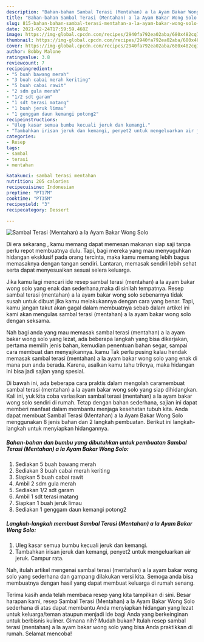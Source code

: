 ```yaml
---
description: "Bahan-bahan Sambal Terasi (Mentahan) a la Ayam Bakar Wong Solo yang lezat Untuk Jualan"
title: "Bahan-bahan Sambal Terasi (Mentahan) a la Ayam Bakar Wong Solo yang lezat Untuk Jualan"
slug: 815-bahan-bahan-sambal-terasi-mentahan-a-la-ayam-bakar-wong-solo-yang-lezat-untuk-jualan
date: 2021-02-24T17:59:59.468Z
image: https://img-global.cpcdn.com/recipes/2940fa792ea02aba/680x482cq70/sambal-terasi-mentahan-a-la-ayam-bakar-wong-solo-foto-resep-utama.jpg
thumbnail: https://img-global.cpcdn.com/recipes/2940fa792ea02aba/680x482cq70/sambal-terasi-mentahan-a-la-ayam-bakar-wong-solo-foto-resep-utama.jpg
cover: https://img-global.cpcdn.com/recipes/2940fa792ea02aba/680x482cq70/sambal-terasi-mentahan-a-la-ayam-bakar-wong-solo-foto-resep-utama.jpg
author: Bobby Malone
ratingvalue: 3.8
reviewcount: 7
recipeingredient:
- "5 buah bawang merah"
- "3 buah cabai merah keriting"
- "5 buah cabai rawit"
- "2 sdm gula merah"
- "1/2 sdt garam"
- "1 sdt terasi matang"
- "1 buah jeruk limau"
- "1 genggam daun kemangi potong2"
recipeinstructions:
- "Uleg kasar semua bumbu kecuali jeruk dan kemangi."
- "Tambahkan irisan jeruk dan kemangi, penyet2 untuk mengeluarkan air jeruk. Campur rata."
categories:
- Resep
tags:
- sambal
- terasi
- mentahan

katakunci: sambal terasi mentahan 
nutrition: 205 calories
recipecuisine: Indonesian
preptime: "PT17M"
cooktime: "PT35M"
recipeyield: "3"
recipecategory: Dessert

---
```



![Sambal Terasi (Mentahan) a la Ayam Bakar Wong Solo](https://img-global.cpcdn.com/recipes/2940fa792ea02aba/680x482cq70/sambal-terasi-mentahan-a-la-ayam-bakar-wong-solo-foto-resep-utama.jpg)

Di era  sekarang , kamu memang dapat memesan makanan siap saji tanpa perlu repot membuatnya dulu. Tapi, bagi mereka yang mau menyuguhkan hidangan eksklusif pada orang tercinta, maka kamu memang lebih bagus memasaknya dengan tangan sendiri. Lantaran, memasak sendiri lebih sehat serta dapat menyesuaikan sesuai selera keluarga.

Jika kamu lagi mencari ide resep sambal terasi (mentahan) a la ayam bakar wong solo yang enak dan sederhana,maka di sinilah tempatnya. Resep sambal terasi (mentahan) a la ayam bakar wong solo  sebenarnya tidak susah untuk dibuat jika kamu melakukannya dengan cara yang benar. Tapi, kamu jangan takut akan gagal dalam membuatnya 
sebab dalam artikel ini kami akan mengulas sambal terasi (mentahan) a la ayam bakar wong solo dengan seksama.  



Nah bagi anda yang mau memasak sambal terasi (mentahan) a la ayam bakar wong solo yang lezat, ada beberapa langkah yang bisa dikerjakan, pertama memilih jenis bahan, kemudian penentuan bahan segar, sampai cara membuat dan menyajikannya. kamu Tak perlu pusing kalau hendak memasak sambal terasi (mentahan) a la ayam bakar wong solo yang enak di mana pun anda berada. Karena, asalkan kamu  tahu triknya, maka hidangan ini bisa jadi sajian yang spesial.

Di bawah ini, ada beberapa cara praktis  dalam mengolah caramembuat sambal terasi (mentahan) a la ayam bakar wong solo yang siap dihidangkan. Kali ini, yuk kita coba variasikan sambal terasi (mentahan) a la ayam bakar wong solo sendiri di rumah. Tetap dengan bahan sederhana, sajian ini dapat memberi manfaat dalam membantu menjaga kesehatan tubuh kita. Anda dapat membuat Sambal Terasi (Mentahan) a la Ayam Bakar Wong Solo menggunakan 8 jenis bahan dan 2 langkah pembuatan. Berikut ini langkah-langkah untuk menyiapkan hidangannya.

<!--inarticleads1-->

##### Bahan-bahan dan bumbu yang dibutuhkan untuk pembuatan Sambal Terasi (Mentahan) a la Ayam Bakar Wong Solo:

1. Sediakan 5 buah bawang merah
1. Sediakan 3 buah cabai merah keriting
1. Siapkan 5 buah cabai rawit
1. Ambil 2 sdm gula merah
1. Sediakan 1/2 sdt garam
1. Ambil 1 sdt terasi matang
1. Siapkan 1 buah jeruk limau
1. Sediakan 1 genggam daun kemangi potong2




<!--inarticleads2-->

##### Langkah-langkah membuat Sambal Terasi (Mentahan) a la Ayam Bakar Wong Solo:

1. Uleg kasar semua bumbu kecuali jeruk dan kemangi.
1. Tambahkan irisan jeruk dan kemangi, penyet2 untuk mengeluarkan air jeruk. Campur rata.




Nah, itulah artikel mengenai  sambal terasi (mentahan) a la ayam bakar wong solo  yang sederhana dan gampang dilakukan versi kita. Semoga anda bisa membuatnya dengan hasil yang dapat membuat keluarga di rumah senang. 

Terima kasih anda telah membaca resep yang kita tampilkan di sini. Besar harapan kami, resep  Sambal Terasi (Mentahan) a la Ayam Bakar Wong Solo sederhana di atas dapat membantu Anda menyiapkan hidangan yang lezat untuk keluarga/teman ataupun menjadi ide bagi Anda yang berkeinginan untuk berbisnis kuliner. Gimana nih? Mudah bukan? Itulah resep sambal terasi (mentahan) a la ayam bakar wong solo yang bisa Anda praktikkan di rumah. Selamat mencoba!

